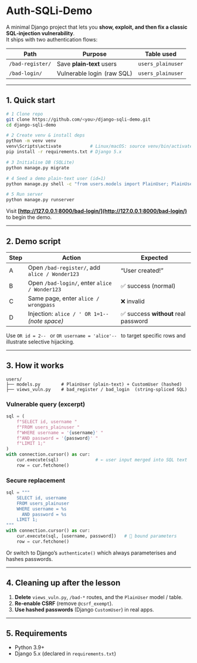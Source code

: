 # Auth‑SQLi‑Demo

A minimal Django project that lets you **show, exploit, and then fix a classic SQL‑injection vulnerability**.  
It ships with two authentication flows:

| Path                | Purpose                         | Table used           |
|---------------------|---------------------------------|----------------------|
| `/bad-register/`    | Save **plain‑text** users       | `users_plainuser`    |
| `/bad-login/`       | Vulnerable login  (raw SQL)     | `users_plainuser`    |

---

## 1.  Quick start

```bash
# 1 Clone repo
git clone https://github.com/<you>/django-sqli-demo.git
cd django-sqli-demo

# 2 Create venv & install deps
python -m venv venv
venv\Scripts\activate           # Linux/macOS: source venv/bin/activate
pip install -r requirements.txt # Django 5.x

# 3 Initialise DB (SQLite)
python manage.py migrate

# 4 Seed a demo plain‑text user (id=1)
python manage.py shell -c "from users.models import PlainUser; PlainUser.objects.get_or_create(username='bob', password='Secret123')"

# 5 Run server
python manage.py runserver

````

Visit **[http://127.0.0.1:8000/bad-login/](http://127.0.0.1:8000/bad-login/)** to begin the demo.

---

## 2.  Demo script

| Step | Action                                          | Expected                            |
| ---- | ----------------------------------------------- | ----------------------------------- |
| A    | Open `/bad-register/`, add `alice / Wonder123`  | “User created!”                     |
| B    | Open `/bad-login/`, enter `alice / Wonder123`   | ✅ success (normal)                  |
| C    | Same page, enter `alice / wrongpass`            | ❌ invalid                           |
| D    | Injection: `alice / ' OR 1=1-- ` *(note space)* | ✅ success **without** real password |

Use `OR id = 2-- ` or `OR username = 'alice'-- ` to target specific rows and illustrate selective hijacking.

---

## 3.  How it works

```
users/
├── models.py        # PlainUser (plain‑text) + CustomUser (hashed)
├── views_vuln.py    # bad_register / bad_login  (string‑spliced SQL)
```

### Vulnerable query (excerpt)

```python
sql = (
    f"SELECT id, username "
    f"FROM users_plainuser "
    f"WHERE username = '{username}' "
    f"AND password = '{password}' "
    f"LIMIT 1;"
)
with connection.cursor() as cur:
    cur.execute(sql)              # ← user input merged into SQL text
    row = cur.fetchone()
```

### Secure replacement

```python
sql = """
    SELECT id, username
    FROM users_plainuser
    WHERE username = %s
      AND password = %s
    LIMIT 1;
"""
with connection.cursor() as cur:
    cur.execute(sql, [username, password])   # 🎯 bound parameters
    row = cur.fetchone()
```

Or switch to Django’s `authenticate()` which always parameterises and hashes passwords.

---

## 4.  Cleaning up after the lesson

1. **Delete** `views_vuln.py`, `/bad-*` routes, and the `PlainUser` model / table.
2. **Re‑enable CSRF** (remove `@csrf_exempt`).
3. **Use hashed passwords** (Django `CustomUser`) in real apps.

---

## 5.  Requirements

* Python 3.9+
* Django 5.x (declared in `requirements.txt`)


